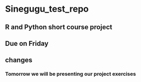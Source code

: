 # Sinegugu_test_repo
## R and Python short course project 
## Due on Friday
## changes 
### Tomorrow we will be presenting our project exercises

